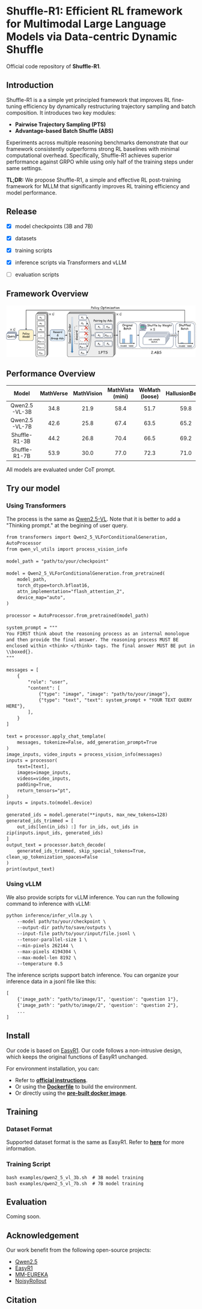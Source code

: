 # Shuffle-R1: Efficient RL framework for Multimodal Large Language Models via Data-centric Dynamic Shuffle

Official code repository of **Shuffle-R1**.

## Introduction
Shuffle-R1 is a a simple yet principled framework that improves RL fine-tuning efficiency by dynamically restructuring trajectory sampling and batch composition. It introduces two key modules:

- **Pairwise Trajectory Sampling (PTS)**
- **Advantage-based Batch Shuffle (ABS)**

Experiments across multiple reasoning benchmarks demonstrate that our framework consistently outperforms strong RL baselines with minimal computational overhead. Specifically, Shuffle-R1 achieves superior performance against GRPO while using only half of the training steps under same settings.

**TL;DR:** We propose Shuffle-R1, a simple and effective RL post-training framework for MLLM that significantly improves RL training efficiency and model performance.

## Release
 - [x] model checkpoints (3B and 7B)
 - [x] datasets
 - [x] training scripts
 - [x] inference scripts via Transformers and vLLM
 - [ ] evaluation scripts


## Framework Overview
![Framework Overview](assets/framework.png)

## Performance Overview
| Model | MathVerse | MathVision | MathVista (mini) | WeMath (loose) | HallusionBench | ChartQA | Avg. |
| :---: | :---: | :---: | :---: | :---: | :---: | :---: | :---: |
| Qwen2.5-VL-3B | 34.8 | 21.9 | 58.4 | 51.7 | 59.8 | 73.1 | 49.9 |
| Qwen2.5-VL-7B | 42.6 | 25.8 | 67.4 | 63.5 | 65.2 | 79.8 | 57.4 |
| Shuffle-R1-3B | 44.2 | 26.8 | 70.4 | 66.5 | 69.2 | 79.9 | 59.5 |
| Shuffle-R1-7B | 53.9 | 30.0 | 77.0 | 72.3 | 71.0 | 84.1 | 64.7 |

All models are evaluated under CoT prompt.

## Try our model

### Using Transformers
The process is the same as [Qwen2.5-VL](https://github.com/QwenLM/Qwen2.5-VL). Note that it is better to add a "Thinking prompt." at the begining of user query.

```
from transformers import Qwen2_5_VLForConditionalGeneration, AutoProcessor
from qwen_vl_utils import process_vision_info

model_path = "path/to/your/checkpoint"

model = Qwen2_5_VLForConditionalGeneration.from_pretrained(
    model_path,
    torch_dtype=torch.bfloat16,
    attn_implementation="flash_attention_2",
    device_map="auto",
)

processor = AutoProcessor.from_pretrained(model_path)

system_prompt = """
You FIRST think about the reasoning process as an internal monologue and then provide the final answer. The reasoning process MUST BE enclosed within <think> </think> tags. The final answer MUST BE put in \\boxed{}.
"""

messages = [
    {
        "role": "user",
        "content": [
            {"type": "image", "image": "path/to/your/image"},
            {"type": "text", "text": system_prompt + "YOUR TEXT QUERY HERE"},
        ],
    }
]

text = processor.apply_chat_template(
    messages, tokenize=False, add_generation_prompt=True
)
image_inputs, video_inputs = process_vision_info(messages)
inputs = processor(
    text=[text],
    images=image_inputs,
    videos=video_inputs,
    padding=True,
    return_tensors="pt",
)
inputs = inputs.to(model.device)

generated_ids = model.generate(**inputs, max_new_tokens=128)
generated_ids_trimmed = [
    out_ids[len(in_ids) :] for in_ids, out_ids in zip(inputs.input_ids, generated_ids)
]
output_text = processor.batch_decode(
    generated_ids_trimmed, skip_special_tokens=True, clean_up_tokenization_spaces=False
)
print(output_text)
```

### Using vLLM
We also provide scripts for vLLM inference. You can run the following command to inference with vLLM:
```
python inference/infer_vllm.py \
    --model path/to/your/checkpoint \
    --output-dir path/to/save/outputs \
    --input-file path/to/your/input/file.jsonl \
    --tensor-parallel-size 1 \
    --min-pixels 262144 \
    --max-pixels 4194304 \
    --max-model-len 8192 \
    --temperature 0.5
```
The inference scripts support batch inference. You can organize your inference data in a jsonl file like this:
```
[
    {'image_path': "path/to/image/1", 'question': "question 1"},
    {'image_path': "path/to/image/2", 'question': "question 2"},
    ...
] 
```


## Install
Our code is based on [EasyR1](https://github.com/hiyouga/EasyR1). Our code follows a non-intrusive design, which keeps the original functions of EasyR1 unchanged. 

For environment installation, you can: 
 - Refer to [**official instructions**](https://verl.readthedocs.io/en/latest/start/install.html).
 - Or using the [**Dockerfile**](Dockerfile) to build the environment.
 - Or directly using the [**pre-built docker image**](https://hub.docker.com/r/hiyouga/verl).


## Training
### Dataset Format
Supported dataset format is the same as EasyR1. Refer to [**here**](https://github.com/hiyouga/EasyR1?tab=readme-ov-file#custom-dataset) for more information.

### Training Script
```
bash examples/qwen2_5_vl_3b.sh  # 3B model training
bash examples/qwen2_5_vl_7b.sh  # 7B model training
```

## Evaluation
Coming soon.


## Acknowledgement
Our work benefit from the following open-source projects:
- [Qwen2.5](https://github.com/QwenLM/Qwen2.5)
- [EasyR1](https://github.com/hiyouga/EasyR1)
- [MM-EUREKA](https://github.com/ModalMinds/MM-EUREKA)
- [NoisyRollout](https://github.com/NUS-TRAIL/NoisyRollout)

## Citation